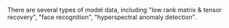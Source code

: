 There are several types of model data, including "low rank matrix & tensor recovery", "face recognition", "hyperspectral anomaly detection".
